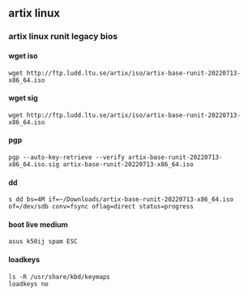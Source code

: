 ## artix linux
### artix linux runit legacy bios

#### wget iso

    wget http://ftp.ludd.ltu.se/artix/iso/artix-base-runit-20220713-x86_64.iso
  
#### wget sig

    wget http://ftp.ludd.ltu.se/artix/iso/artix-base-runit-20220713-x86_64.iso

#### pgp

    pgp --auto-key-retrieve --verify artix-base-runit-20220713-x86_64.iso.sig artix-base-runit-20220713-x86_64.iso

#### dd

    s dd bs=4M if=~/Downloads/artix-base-runit-20220713-x86_64.iso of=/dev/sdb conv=fsync oflag=direct status=progress

#### boot live medium

    asus k50ij spam ESC

#### loadkeys

    ls -R /usr/share/kbd/keymaps
    loadkeys no

    
